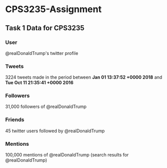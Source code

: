 # CPS3235-Assignment
## Task 1 Data for CPS3235

### User
@realDonaldTrump's twitter profile

### Tweets
3224 tweets made in the period between **Jan 01 13:37:52 +0000 2018** and **Tue Oct 11 21:35:41 +0000 2016**

### Followers
31,000 followers of @realDonaldTrump

### Friends
45 twitter users followed by @realDonaldTrump

### Mentions
100,000 mentions of @realDonaldTrump (search results for @realDonaldTrump)
